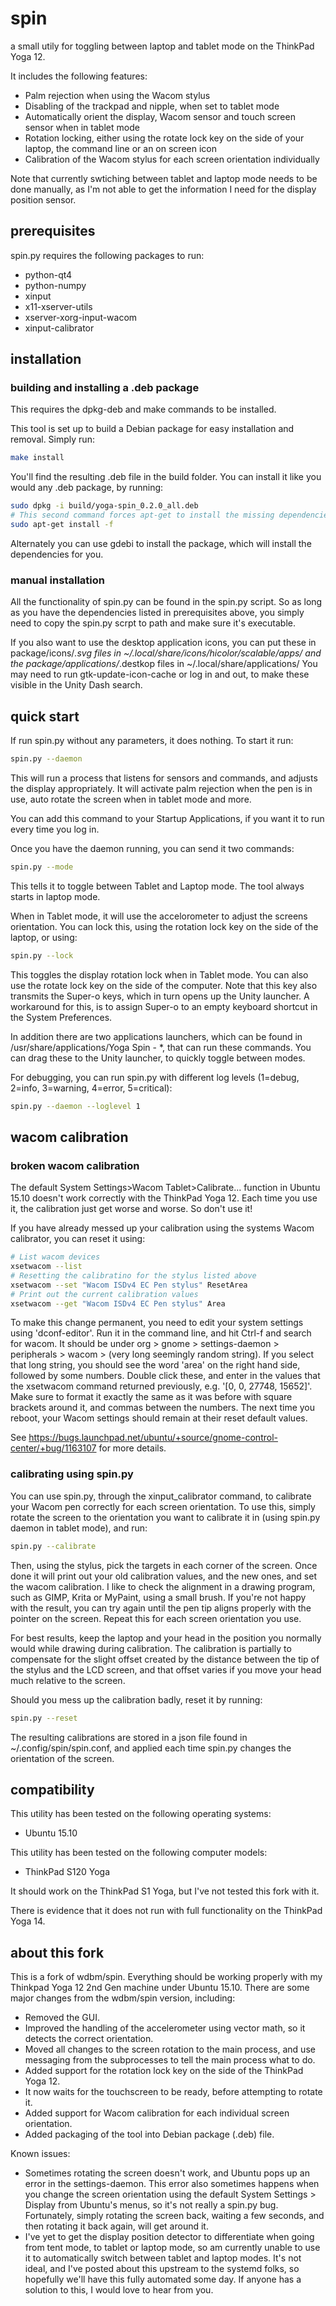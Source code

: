 # spin

a small utily for toggling between laptop and tablet mode on the ThinkPad Yoga 12.

It includes the following features:
- Palm rejection when using the Wacom stylus
- Disabling of the trackpad and nipple, when set to tablet mode
- Automatically orient the display, Wacom sensor and touch screen sensor when in tablet mode
- Rotation locking, either using the rotate lock key on the side of your laptop, the command line or an on screen icon
- Calibration of the Wacom stylus for each screen orientation individually

Note that currently swtiching between tablet and laptop mode needs to be done manually, as I'm not able to get the information I need for the display position sensor.


## prerequisites

spin.py requires the following packages to run:

- python-qt4
- python-numpy
- xinput
- x11-xserver-utils
- xserver-xorg-input-wacom
- xinput-calibrator


## installation

### building and installing a .deb package
This requires the dpkg-deb and make commands to be installed.

This tool is set up to build a Debian package for easy installation and removal. Simply run:

```Bash
make install
```

You'll find the resulting .deb file in the build folder. You can install it like you would any .deb package, by running:

```Bash
sudo dpkg -i build/yoga-spin_0.2.0_all.deb
# This second command forces apt-get to install the missing dependencies if needed (see prerequisites above)
sudo apt-get install -f
```

Alternately you can use gdebi to install the package, which will install the dependencies for you.

### manual installation

All the functionality of spin.py can be found in the spin.py script. So as long as you have the dependencies listed in prerequisites above, you simply need to copy the spin.py scrpt to path and make sure it's executable.

If you also want to use the desktop application icons, you can put these in package/icons/*.svg files in ~/.local/share/icons/hicolor/scalable/apps/ and the package/applications/*.destkop files in ~/.local/share/applications/  You may need to run gtk-update-icon-cache or log in and out, to make these visible in the Unity Dash search.

## quick start

If run spin.py without any parameters, it does nothing. To start it run:

```Bash
spin.py --daemon
```

This will run a process that listens for sensors and commands, and adjusts the display appropriately. It will activate palm rejection when the pen is in use, auto rotate the screen when in tablet mode and more.

You can add this command to your Startup Applications, if you want it to run every time you log in.

Once you have the daemon running, you can send it two commands:

```Bash
spin.py --mode
```

This tells it to toggle between Tablet and Laptop mode. The tool always starts in laptop mode.

When in Tablet mode, it will use the accelorometer to adjust the screens orientation. You can lock this, using the rotation lock key on the side of the laptop, or using:

```Bash
spin.py --lock
```

This toggles the display rotation lock when in Tablet mode. You can also use the rotate lock key on the side of the computer. Note that this key also transmits the Super-o keys, which in turn opens up the Unity launcher. A workaround for this, is to assign Super-o to an empty keyboard shortcut in the System Preferences.

In addition there are two applications launchers, which can be found in /usr/share/applications/Yoga Spin - *, that can run these commands. You can drag these to the Unity launcher, to quickly toggle between modes.

For debugging, you can run spin.py with different log levels (1=debug, 2=info, 3=warning, 4=error, 5=critical):

```Bash
spin.py --daemon --loglevel 1
```

## wacom calibration

### broken wacom calibration

The default System Settings>Wacom Tablet>Calibrate... function in Ubuntu 15.10 doesn't work correctly with the ThinkPad Yoga 12. Each time you use it, the calibration just get worse and worse. So don't use it!


If you have already messed up your calibration using the systems Wacom calibrator, you can reset it using:

```Bash
# List wacom devices
xsetwacom --list
# Resetting the calibratino for the stylus listed above
xsetwacom --set "Wacom ISDv4 EC Pen stylus" ResetArea
# Print out the current calibration values
xsetwacom --get "Wacom ISDv4 EC Pen stylus" Area
```

To make this change permanent, you need to edit your system settings using 'dconf-editor'. Run it in the command line, and hit Ctrl-f and search for wacom. It should be under org > gnome > settings-daemon > peripherals > wacom > (very long seemingly random string). If you select that long string, you should see the word 'area' on the right hand side, followed by some numbers. Double click these, and enter in the values that the xsetwacom command returned previously, e.g. '[0, 0, 27748, 15652]'. Make sure to format it exactly the same as it was before with square brackets around it, and commas between the numbers. The next time you reboot, your Wacom settings should remain at their reset default values.

See https://bugs.launchpad.net/ubuntu/+source/gnome-control-center/+bug/1163107 for more details.

### calibrating using spin.py

You can use spin.py, through the xinput_calibrator command, to calibrate your Wacom pen correctly for each screen orientation. To use this, simply rotate the screen to the orientation you want to calibrate it in (using spin.py daemon in tablet mode), and run:

```Bash
spin.py --calibrate
```

Then, using the stylus, pick the targets in each corner of the screen. Once done it will print out your old calibration values, and the new ones, and set the wacom calibration. I like to check the alignment in a drawing program, such as GIMP, Krita or MyPaint, using a small brush. If you're not happy with the result, you can try again until the pen tip aligns properly with the pointer on the screen. Repeat this for each screen orientation you use.

For best results, keep the laptop and your head in the position you normally would while drawing during calibration. The calibration is partially to compensate for the slight offset created by the distance between the tip of the stylus and the LCD screen, and that offset varies if you move your head much relative to the screen.

Should you mess up the calibration badly, reset it by running:

```Bash
spin.py --reset
```

The resulting calibrations are stored in a json file found in ~/.config/spin/spin.conf, and applied each time spin.py changes the orientation of the screen.

## compatibility

This utility has been tested on the following operating systems:

- Ubuntu 15.10

This utility has been tested on the following computer models:

- ThinkPad S120 Yoga

It should work on the ThinkPad S1 Yoga, but I've not tested this fork with it.

There is evidence that it does not run with full functionality on the ThinkPad Yoga 14.


## about this fork

This is a fork of wdbm/spin. Everything should be working properly with my Thinkpad Yoga 12 2nd Gen machine under Ubuntu 15.10. There are some major changes from the wdbm/spin version, including:

- Removed the GUI.
- Improved the handling of the accelerometer using vector math, so it detects the correct orientation.
- Moved all changes to the screen rotation to the main process, and use messaging from the subprocesses to tell the main process what to do.
- Added support for the rotation lock key on the side of the ThinkPad Yoga 12.
- It now waits for the touchscreen to be ready, before attempting to rotate it.
- Added support for Wacom calibration for each individual screen orientation.
- Added packaging of the tool into Debian package (.deb) file.

Known issues:

- Sometimes rotating the screen doesn't work, and Ubuntu pops up an error in the settings-daemon. This error also sometimes happens when you change the screen orientation using the default System Settings > Display from Ubuntu's menus, so it's not really a spin.py bug. Fortunately, simply rotating the screen back, waiting a few seconds, and then rotating it back again, will get around it.
- I've yet to get the display position detector to differentiate when going from tent mode, to tablet or laptop mode, so am currently unable to use it to automatically switch between tablet and laptop modes. It's not ideal, and I've posted about this upstream to the systemd folks, so hopefully we'll have this fully automated some day. If anyone has a solution to this, I would love to hear from you.


